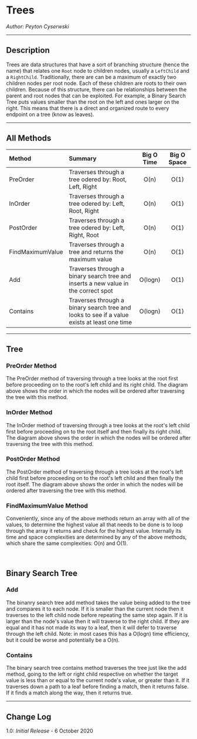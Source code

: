 # Trees

*Author: Peyton Cyserwski*

---

## Description
Trees are data structures that have a sort of branching structure (hence the name) that relates one `Root` node to children nodes, usually a `LeftChild` and a `RightChild`. Traditionally, there are can be a maximum of exactly two children nodes per root node. Each of these children are roots to their own children. Because of this structure, there can be relationships between the parent and root nodes that can be exploited. For example, a Binary Search Tree puts values smaller than the root on the left and ones larger on the right. This means that there is a direct and organized route to every endpoint on a tree (know as leaves).

---

## All Methods

| Method | Summary | Big O Time | Big O Space |
| :----------- | :----------- | :-------------: | :-------------: |
| PreOrder | Traverses through a tree odered by: Root, Left, Right | O(n) | O(1) |
| InOrder | Traverses through a tree odered by: Left, Root, Right | O(n) | O(1) |
| PostOrder | Traverses through a tree odered by: Left, Right, Root | O(n) | O(1) |
| FindMaximumValue | Traverses through a tree and returns the maximum value | O(n) | O(1) |
| Add | Traverses through a binary search tree and inserts a new value in the correct spot | O(logn) | O(1) |
| Contains | Traverses through a binary search tree and looks to see if a value exists at least one time | O(logn) | O(1) |

---

## Tree
### PreOrder Method
The PreOrder method of traversing through a tree looks at the root first before proceeding on to the root's left child and its right child. The diagram above shows the order in which the nodes will be ordered after traversing the tree with this method.
### InOrder Method
The InOrder method of traversing through a tree looks at the root's left child first before proceeding on to the root itself and then finally its right child. The diagram above shows the order in which the nodes will be ordered after traversing the tree with this method.
### PostOrder Method
The PostOrder method of traversing through a tree looks at the root's left child first before proceeding on to the root's left child and then finally the root itself. The diagram above shows the order in which the nodes will be ordered after traversing the tree with this method.
### FindMaximumValue Method
Conveniently, since any of the above methods return an array with all of the values, to determine the highest value all that needs to be done is to loop through the array it returns and check for the highest value. Internally its time and space complexities are determined by any of the above methods, which share the same complexities: O(n) and O(1).

<br>

## Binary Search Tree
### Add
The binanry search tree add method takes the value being added to the tree and compares it to each node. If it is smaller than the current node then it traverses to the left child node before repeating the same step again. If it is larger than the node's value then it will traverse to the right child. If they are equal and it has not made its way to a leaf, then it will defer to traverse through the left child. Note: in most cases this has a O(logn) time efficiency, but it could be worse and potentially be a O(n).
### Contains
The binary search tree contains method traverses the tree just like the add method, going to the left or right child respective on whether the target value is less than or equal to the current node's value, or greater than it. If it traverses down a path to a leaf before finding a match, then it returns false. If it finds a match along the way, then it returns true.

---

## Change Log
1.0: *Initial Release* - 6 October 2020